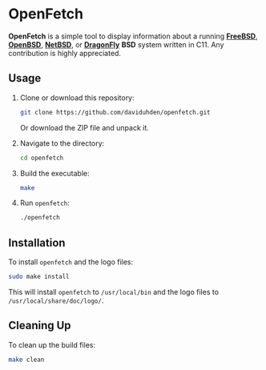 # OpenFetch

**OpenFetch** is a simple tool to display information about a running [**FreeBSD**](https://www.freebsd.org/), [**OpenBSD**](https://www.openbsd.org/), [**NetBSD**](https://www.netbsd.org/), or [**DragonFly**](https://www.dragonflybsd.org/) **BSD** system written in C11. Any contribution is highly appreciated.

## Usage

1. Clone or download this repository:
	```sh
	git clone https://github.com/daviduhden/openfetch.git
	```
	Or download the ZIP file and unpack it.

2. Navigate to the directory:
	```sh
	cd openfetch
	```

3. Build the executable:
	```sh
	make
	```

4. Run `openfetch`:
	```sh
	./openfetch
	```

## Installation

To install `openfetch` and the logo files:

```sh
sudo make install
```

This will install `openfetch` to `/usr/local/bin` and the logo files to `/usr/local/share/doc/logo/`.

## Cleaning Up

To clean up the build files:

```sh
make clean
```
